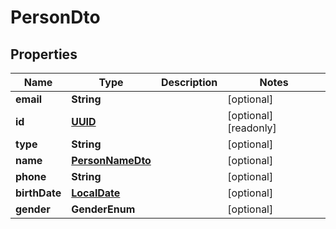 
# PersonDto

## Properties

Name | Type | Description | Notes
------------ | ------------- | ------------- | -------------
**email** | **String** |  |  [optional]
**id** | [**UUID**](UUID.md) |  |  [optional] [readonly]
**type** | **String** |  |  [optional]
**name** | [**PersonNameDto**](PersonNameDto.md) |  |  [optional]
**phone** | **String** |  |  [optional]
**birthDate** | [**LocalDate**](LocalDate.md) |  |  [optional]
**gender** | **GenderEnum** |  |  [optional]



